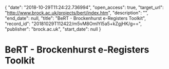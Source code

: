 {
  "date": "2018-10-29T11:24:22.736994", 
  "open_access": true, 
  "target_url": "http://www.brock.ac.uk/projects/bert/index.htm", 
  "description": "", 
  "end_date": null, 
  "title": "BeRT - Brockenhurst e-Registers Toolkit", 
  "record_id": "20181029T112422/m5vM8OmlYI5a5+kZgjHK/g==", 
  "publisher": "brock.ac.uk", 
  "start_date": null
}

# BeRT - Brockenhurst e-Registers Toolkit

